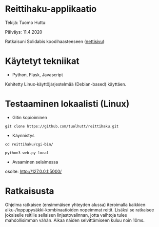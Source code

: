 # Reittihaku-applikaatio

Tekijä: Tuomo Huttu

Päiväys: 11.4.2020

Ratkaisuni Solidabis koodihaasteeseen ([nettisivu](https://koodihaaste.solidabis.com/))


# Käytetyt tekniikat

* Python, Flask, Javascript

Kehitetty Linux-käyttöjärjestelmää (Debian-based) käyttäen.


# Testaaminen lokaalisti (Linux)

* Gitin kopioiminen

`git clone https://github.com/tuolhutt/reittihaku.git`

* Käynnistys

`cd reittihaku/cgi-bin/`

`python3 web.py local`

* Avaaminen selaimessa

osoite: http://127.0.0.1:5000/


# Ratkaisusta

Ohjelma ratkaisee (ensimmäisen yhteyden alussa) iteroimalla kaikkien alku-/loppupysäkki-kombinaatioiden nopeimmat reitit. Lisäksi se ratkaisee jokaiselle reitille sellaisen linjastovalinnan, jotta vaihtoja tulee mahdollisimman vähän. Aikaa näiden selvittämiseen kuluu noin 10ms.
